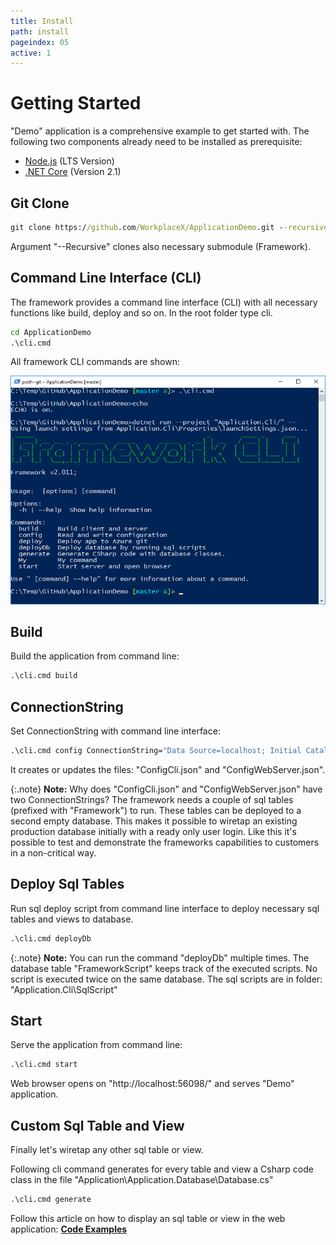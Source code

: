```yaml
---
title: Install
path: install
pageindex: 05
active: 1
--- 
```


# Getting Started

"Demo" application is a comprehensive example to get started with. The following two components already need to be installed as prerequisite:

* [Node.js](https://nodejs.org/en/) (LTS Version)
* [.NET Core](https://dotnet.microsoft.com/download) (Version 2.1)

## Git Clone
```cmd
git clone https://github.com/WorkplaceX/ApplicationDemo.git --recursive
```
Argument "--Recursive" clones also necessary submodule (Framework).

## Command Line Interface (CLI)
The framework provides a command line interface (CLI) with all necessary functions like build, deploy and so on. In the root folder type cli.
```cmd
cd ApplicationDemo
.\cli.cmd
```
All framework CLI commands are shown:

![Cli](Doc/Cli.png)

## Build
Build the application from command line:
```cmd
.\cli.cmd build
```

## ConnectionString
Set ConnectionString with command line interface:
```cmd
.\cli.cmd config ConnectionString="Data Source=localhost; Initial Catalog=Application; Integrated Security=True;"
```

It creates or updates the files: "ConfigCli.json" and "ConfigWebServer.json".

{:.note}
**Note:** Why does "ConfigCli.json" and "ConfigWebServer.json" have two ConnectionStrings? The framework needs a couple of sql tables (prefixed with "Framework") to run. These tables can be deployed to a second empty database. This makes it possible to wiretap an existing production database initially with a ready only user login. Like this it's possible to test and demonstrate the frameworks capabilities to customers in a non-critical way.

## Deploy Sql Tables
Run sql deploy script from command line interface to deploy necessary sql tables and views to database.
```cmd
.\cli.cmd deployDb
```

{:.note}
**Note:** You can run the command "deployDb" multiple times. The database table "FrameworkScript" keeps track of the executed scripts. No script is executed twice on the same database. The sql scripts are in folder: "Application.Cli\SqlScript\"

## Start
Serve the application from command line:
```cmd
.\cli.cmd start
```

Web browser opens on "http://localhost:56098/" and serves "Demo" application.

## Custom Sql Table and View

Finally let's wiretap any other sql table or view.

Following cli command generates for every table and view a Csharp code class in the file "Application\Application.Database\Database.cs"

```cmd
.\cli.cmd generate
```

Follow this article on how to display an sql table or view in the web application: **[Code Examples](code)**
